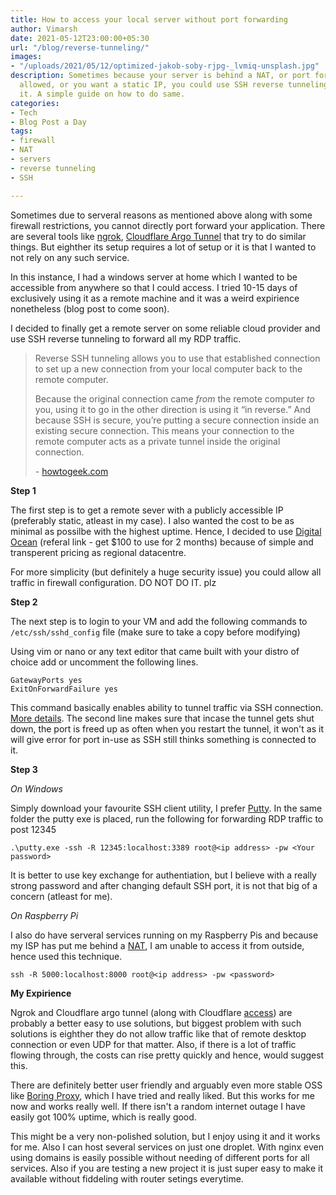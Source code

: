 ```yaml
---
title: How to access your local server without port forwarding
author: Vimarsh
date: 2021-05-12T23:00:00+05:30
url: "/blog/reverse-tunneling/"
images:
- "/uploads/2021/05/12/optimized-jakob-soby-rjpg-_lvmiq-unsplash.jpg"
description: Sometimes because your server is behind a NAT, or port forwarding not
  allowed, or you want a static IP, you could use SSH reverse tunneling to access
  it. A simple guide on how to do same.
categories:
- Tech
- Blog Post a Day
tags:
- firewall
- NAT
- servers
- reverse tunneling
- SSH

---
```

Sometimes due to serveral reasons as mentioned above along with some firewall restrictions, you cannot directly port forward your application. There are several tools like [ngrok](https://ngrok.com/), [Cloudflare Argo Tunnel](https://www.cloudflare.com/en-in/products/argo-tunnel/) that try to do similar things. But eighther its setup requires a lot of setup or it is that I wanted to not rely on any such service.

In this instance, I had a windows server at home which I wanted to be accessible from anywhere so that I could access. I tried 10-15 days of exclusively using it as a remote machine and it was a weird expirience nonetheless (blog post to come soon).

I decided to finally get a remote server on some reliable cloud provider and use SSH reverse tunneling to forward all my RDP traffic.

> Reverse SSH tunneling allows you to use that established connection to set up a new connection from your local computer back to the remote computer.
>
> Because the original connection came _from_ the remote computer _to_ you, using it to go in the other direction is using it “in reverse.” And because SSH is secure, you’re putting a secure connection inside an existing secure connection. This means your connection to the remote computer acts as a private tunnel inside the original connection.
>
> \- [howtogeek.com](https://www.howtogeek.com/428413/what-is-reverse-ssh-tunneling-and-how-to-use-it/ "Howtogeek link on the topic")

**Step 1**

The first step is to get a remote sever with a publicly accessible IP (preferably static, atleast in my case). I also wanted the cost to be as minimal as possilbe with the highest uptime. Hence, I decided to use [Digital Ocean](https://m.do.co/c/32b907edbd54 "Digital Ocean") (referal link - get $100 to use for 2 months) because of simple and transperent pricing as regional datacentre.

For more simplicity (but definitely a huge security issue) you could allow all traffic in firewall configuration. DO NOT DO IT. plz

**Step 2**

The next step is to login to your VM and add the following commands to `/etc/ssh/sshd_config` file (make sure to take a copy before modifying)

Using vim or nano or any text editor that came built with your distro of choice add or uncomment the following lines.

    GatewayPorts yes
    ExitOnForwardFailure yes

This command basically enables ability to tunnel traffic via SSH connection. [More details](https://www.ssh.com/academy/ssh/tunneling/example). The second line makes sure that incase the tunnel gets shut down, the port is freed up as often when you restart the tunnel, it won't as it will give error for port in-use as SSH still thinks something is connected to it.

**Step 3**

_On Windows_

Simply download your favourite SSH client utility, I prefer [Putty](https://www.putty.org/ "Putty"). In the same folder the putty exe is placed, run the following for forwarding RDP traffic to post 12345

    .\putty.exe -ssh -R 12345:localhost:3389 root@<ip address> -pw <Your password>

It is better to use key exchange for authentiation, but I believe with a really strong password and after changing default SSH port, it is not that big of a concern (atleast for me).

_On Raspberry Pi_

I also do have serveral services running on my Raspberry Pis and because my ISP has put me behind a [NAT](https://en.wikipedia.org/wiki/Network_address_translation "Wikipedia Page for NAT"), I am unable to access it from outside, hence used this technique.

    ssh -R 5000:localhost:8000 root@<ip address> -pw <password>

**My Expirience**

Ngrok and Cloudflare argo tunnel (along with Cloudflare [access](https://www.cloudflare.com/en-in/teams/access/)) are probably a better easy to use solutions, but biggest problem with such solutions is eighther they do not allow traffic like that of remote desktop connection or even UDP for that matter. Also, if there is a lot of traffic flowing through, the costs can rise pretty quickly and hence, would suggest this.

There are definitely better user friendly and arguably even more stable OSS like [Boring Proxy](https://github.com/boringproxy/boringproxy "Boring Proxy Github"), which I have tried and really liked. But this works for me now and works really well. If there isn't a random internet outage I have easily got 100% uptime, which is really good.

This might be a very non-polished solution, but I enjoy using it and it works for me. Also I can host several services on just one droplet. With nginx even using domains is easily possible without needing of different ports for all services. Also if you are testing a new project it is just super easy to make it available without fiddeling with router setings everytime.